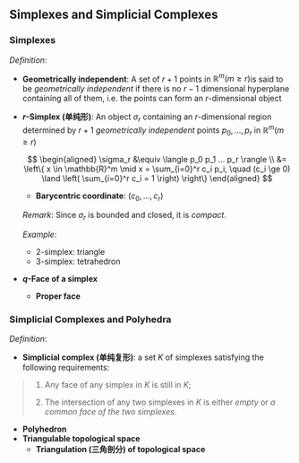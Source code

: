 ## Simplexes and Simplicial Complexes

### Simplexes

*Definition*:

- **Geometrically independent**: A set of $r+1$ points in $\mathbb{R}^m (m \ge r)$is said to be *geometrically independent* if there is no $r-1$ dimensional hyperplane containing all of them, i.e. the points can form an $r$-dimensional object

- **$r$-Simplex (单纯形)**: An object $\sigma_r$ containing an $r$-dimensional region determined by $r+1$ *geometrically independent* points $p_0, ..., p_r$ in $\mathbb{R}^m (m \ge r)$

    $$
    \begin{aligned}
        \sigma_r &\equiv
        \langle p_0 p_1 ... p_r \rangle
        \\ &= 
        \left\{
            x \in \mathbb{R}^m \mid
            x = \sum_{i=0}^r c_i p_i, \quad
            (c_i \ge 0) \land \left(
                \sum_{i=0}^r c_i = 1
            \right)
        \right\}
    \end{aligned}
    $$

    - **Barycentric coordinate**: $(c_0, ..., c_r)$
    
    *Remark*: Since $\sigma_r$ is bounded and closed, it is *compact*.
    
    *Example*:

    - 2-simplex: triangle
    - 3-simplex: tetrahedron

- **$q$-Face of a simplex**
    - **Proper face**

### Simplicial Complexes and Polyhedra

*Definition*:

- **Simplicial complex (单纯复形)**: a set $K$ of simplexes satisfying the following requirements:   
    
> 1. Any face of any simplex in $K$ is still in $K$;
>
> 2. The intersection of any two simplexes in $K$ is either *empty* or *a common face of the two simplexes*.

- **Polyhedron**
- **Triangulable topological space**
    - **Triangulation (三角剖分) of topological space**